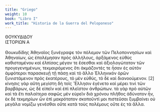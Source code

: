 ```yaml
---
title: "Griego"
weight: 10
book: "Libro I"
work_title: "Historia de la Guerra del Peloponeso"
---
```

<span id="w1" class="word">ΘΟΥΚΥΔΙΔΟΥ</span><br>
          <span id="w2" class="word">ΙΣΤΟΡΙΩΝ</span> <span id="w3" class="word">Α</span><br><br>
          <span id="w4" class="word">Θουκυδίδης</span> <span id="w5" class="word">Ἀθηναῖος</span> <span id="w6"
            class="word">ξυνέγραψε</span> <span id="w7" class="word">τὸν</span> <span id="w8"
            class="word">πόλεμον</span> <span id="w9" class="word">τῶν</span> <span id="w10"
            class="word">Πελοποννησίων</span> <span id="w11" class="word">καὶ</span> <span id="w12"
            class="word">Ἀθηναίων,</span> <span id="w13" class="word">ὡς</span> <span id="w14"
            class="word">ἐπολέμησαν</span> <span id="w15" class="word">πρὸς</span> <span id="w16"
            class="word">ἀλλήλους,</span>
          <span id="w17" class="word">ἀρξάμενος</span> <span id="w18" class="word">εὐθὺς</span> <span id="w19"
            class="word">καθισταμένου</span> <span id="w20" class="word">καὶ</span> <span id="w21"
            class="word">ἐλπίσας</span> <span id="w22" class="word">μέγαν</span> <span id="w23" class="word">τε</span>
          <span id="w24" class="word">ἔσεσθαι</span> <span id="w25" class="word">καὶ</span> <span id="w26"
            class="word">ἀξιολογώτατον</span> <span id="w27" class="word">τῶν</span> <span id="w28"
            class="word">προγεγενημένων,</span> <span id="w29" class="word">τεκμαιρόμενος</span>
          <span id="w30" class="word">ὅτι</span> <span id="w31" class="word">ἀκμάζοντές</span> <span id="w32"
            class="word">τε</span> <span id="w33" class="word">ἦσαν</span> <span id="w34" class="word">ἐς</span> <span
            id="w35" class="word">αὐτὸν</span> <span id="w36" class="word">ἀμφότεροι</span> <span id="w37"
            class="word">παρασκευῇ</span> <span id="w38" class="word">τῇ</span> <span id="w39" class="word">πάσῃ</span>
          <span id="w40" class="word">καὶ</span> <span id="w41" class="word">τὸ</span> <span id="w42"
            class="word">ἄλλο</span> <span id="w43" class="word">Ἑλληνικὸν</span> <span id="w44"
            class="word">ὁρῶν</span> <span id="w45" class="word">ξυνιστάμενον</span> <span id="w46"
            class="word">πρὸς</span>
          <span id="w47" class="word">ἑκατέρους,</span> <span id="w48" class="word">τὸ</span> <span id="w49"
            class="word">μὲν</span> <span id="w50" class="word">εὐθύς,</span> <span id="w51" class="word">τὸ</span>
          <span id="w52" class="word">δὲ</span> <span id="w53" class="word">καὶ</span> <span id="w54"
            class="word">διανοούμενον.</span> <span id="w55" class="word">[2]</span> <span id="w56"
            class="word">κίνησις</span> <span id="w57" class="word">γὰρ</span> <span id="w58" class="word">αὕτη</span>
          <span id="w59" class="word">μεγίστη</span> <span id="w60" class="word">δὴ</span> <span id="w61"
            class="word">τοῖς</span> <span id="w62" class="word">Ἕλλησιν</span> <span id="w63"
            class="word">ἐγένετο</span> <span id="w64" class="word">καὶ</span>
          <span id="w65" class="word">μέρει</span> <span id="w66" class="word">τινὶ</span> <span id="w67"
            class="word">τῶν</span> <span id="w68" class="word">βαρβάρων,</span> <span id="w69" class="word">ὡς</span>
          <span id="w70" class="word">δὲ</span> <span id="w71" class="word">εἰπεῖν</span> <span id="w72"
            class="word">καὶ</span> <span id="w73" class="word">ἐπὶ</span> <span id="w74" class="word">πλεῖστον</span>
          <span id="w75" class="word">ἀνθρώπων.</span> <span id="w76" class="word">τὰ</span> <span id="w77"
            class="word">γὰρ</span> <span id="w78" class="word">πρὸ</span> <span id="w79" class="word">αὐτῶν</span>
          <span id="w80" class="word">καὶ</span> <span id="w81" class="word">τὰ</span> <span id="w82"
            class="word">ἔτι</span> <span id="w83" class="word">παλαίτερα</span> <span id="w84"
            class="word">σαφῶς</span>
          <span id="w85" class="word">μὲν</span> <span id="w86" class="word">εὑρεῖν</span> <span id="w87"
            class="word">διὰ</span> <span id="w88" class="word">χρόνου</span> <span id="w89" class="word">πλῆθος</span>
          <span id="w90" class="word">ἀδύνατον</span> <span id="w91" class="word">ἦν,</span> <span id="w92"
            class="word">ἐκ</span> <span id="w93" class="word">δὲ</span> <span id="w94" class="word">τεκμηρίων</span>
          <span id="w95" class="word">ὧν</span> <span id="w96" class="word">ἐπὶ</span> <span id="w97"
            class="word">μακρότατον</span> <span id="w98" class="word">σκοποῦντί</span> <span id="w99"
            class="word">μοι</span> <span id="w100" class="word">πιστεῦσαι</span>
          <span id="w101" class="word">ξυμβαίνει</span> <span id="w102" class="word">οὐ</span> <span id="w103"
            class="word">μεγάλα</span> <span id="w104" class="word">νομίζω</span> <span id="w105"
            class="word">γενέσθαι</span> <span id="w106" class="word">οὔτε</span> <span id="w107"
            class="word">κατὰ</span> <span id="w108" class="word">τοὺς</span> <span id="w109"
            class="word">πολέμους</span> <span id="w110" class="word">οὔτε</span> <span id="w111" class="word">ἐς</span>
          <span id="w112" class="word">τὰ</span> <span id="w113" class="word">ἄλλα.</span>
